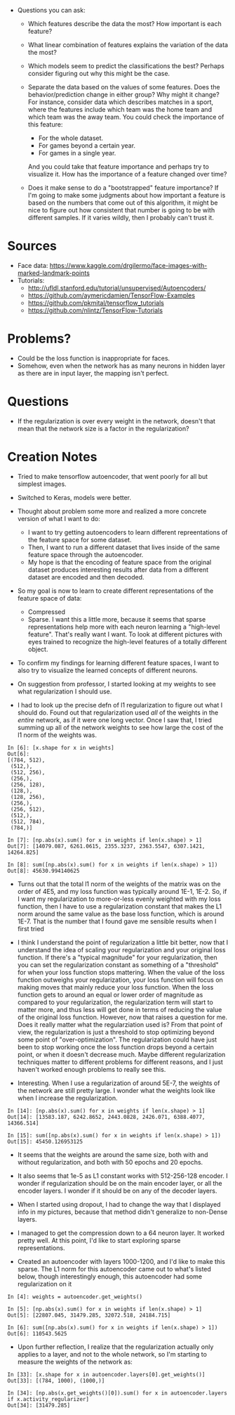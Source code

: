 - Questions you can ask:
  - Which features describe the data the most? How important is each
    feature?
  - What linear combination of features explains the variation of the
    data the most?
  - Which models seem to predict the classifications the best? Perhaps
    consider figuring out why this might be the case.
  - Separate the data based on the values of some features. Does the
    behavior/prediction change in either group? Why might it change?
    For instance, consider data which describes matches in a sport,
    where the features include which team was the home team and which
    team was the away team. You could check the importance of this
    feature:
    - For the whole dataset.
    - For games beyond a certain year.
    - For games in a single year.

    And you could take that feature importance and perhaps try to
    visualize it. How has the importance of a feature changed over
    time?

  - Does it make sense to do a "bootstrapped" feature importance? If
    I'm going to make some judgments about how important a feature is
    based on the numbers that come out of this algorithm, it might be
    nice to figure out how consistent that number is going to be with
    different samples. If it varies wildly, then I probably can't
    trust it.

Sources
=======

- Face data: <https://www.kaggle.com/drgilermo/face-images-with-marked-landmark-points>
- Tutorials:
  - <http://ufldl.stanford.edu/tutorial/unsupervised/Autoencoders/>
  - <https://github.com/aymericdamien/TensorFlow-Examples>
  - <https://github.com/pkmital/tensorflow_tutorials>
  - <https://github.com/nlintz/TensorFlow-Tutorials>

Problems?
=========

- Could be the loss function is inappropriate for faces.
- Somehow, even when the network has as many neurons in hidden layer
  as there are in input layer, the mapping isn't perfect.

Questions
==========

- If the regularization is over every weight in the network, doesn't
  that mean that the network size is a factor in the regularization?

Creation Notes
==============

- Tried to make tensorflow autoencoder, that went poorly for all but
  simplest images.
- Switched to Keras, models were better.
- Thought about problem some more and realized a more concrete version
  of what I want to do:
  - I want to try getting autoencoders to learn different
    repreentations of the feature space for some dataset.
  - Then, I want to run a different dataset that lives inside of the
    same feature space through the autoencoder.
  - My hope is that the encoding of feature space from the original
    dataset produces interesting results after data from a different
    dataset are encoded and then decoded.
- So my goal is now to learn to create different representations of
  the feature space of data:
  - Compressed
  - Sparse. I want this a little more, because it seems that sparse
    representations help more with each neuron learning a "high-level
    feature". That's really want I want. To look at different pictures
    with eyes trained to recognize the high-level features of a
    totally different object.
- To confirm my findings for learning different feature spaces, I want
  to also try to visualize the learned concepts of different neurons.

- On suggestion from professor, I started looking at my weights to see
  what regularization I should use.
- I had to look up the precise defn of l1 regularization to figure out
  what I should do. Found out that regularization used *all* of the
  weights in the *entire* network, as if it were one long vector. Once
  I saw that, I tried summing up all of the network weights to see how
  large the cost of the l1 norm of the weights was.

```
In [6]: [x.shape for x in weights]
Out[6]:
[(784, 512),
 (512,),
 (512, 256),
 (256,),
 (256, 128),
 (128,),
 (128, 256),
 (256,),
 (256, 512),
 (512,),
 (512, 784),
 (784,)]

In [7]: [np.abs(x).sum() for x in weights if len(x.shape) > 1]
Out[7]: [14079.087, 6261.0615, 2355.3237, 2363.5547, 6307.1421, 14264.825]

In [8]: sum([np.abs(x).sum() for x in weights if len(x.shape) > 1])
Out[8]: 45630.994140625
```

- Turns out that the total l1 norm of the weights of the matrix was on
  the order of 4E5, and my loss function was typically around 1E-1,
  1E-2. So, if I want my regularization to more-or-less evenly
  weighted with my loss function, then I have to use a regularization
  constant that makes the L1 norm around the same value as the base
  loss function, which is around 1E-7. That is the number that I found
  gave me sensible results when I first tried

- I think I understand the point of regularization a little bit
  better, now that I understand the idea of scaling your
  regularization and your original loss function. If there's a
  "typical magnitude" for your regularization, then you can set the
  regularization constant as something of a "threshold" for when your
  loss function stops mattering. When the value of the loss function
  outweighs your regularization, your loss function will focus on
  making moves that mainly reduce your loss function. When the loss
  function gets to around an equal or lower order of magnitude as
  compared to your regularization, the regularization term will start
  to matter more, and thus less will get done in terms of reducing the
  value of the original loss function. However, now that raises a
  question for me. Does it really matter what the regularziation used
  is? From that point of view, the regularization is just a threshold
  to stop optimizing beyond some point of "over-optimization". The
  regularization could have just been to stop working once the loss
  function drops beyond a certain point, or when it doesn't decrease
  much. Maybe different regularization techniques matter to different
  problems for different reasons, and I just haven't worked enough
  problems to really see this.

- Interesting. When I use a regularization of around 5E-7, the weights
  of the network are still pretty large. I wonder what the weights
  look like when I increase the regularization.

```
In [14]: [np.abs(x).sum() for x in weights if len(x.shape) > 1]
Out[14]: [13583.187, 6242.8652, 2443.0828, 2426.071, 6388.4077, 14366.514]

In [15]: sum([np.abs(x).sum() for x in weights if len(x.shape) > 1])
Out[15]: 45450.126953125
```

- It seems that the weights are around the same size, both with and
  without regularization, and both with 50 epochs and 20 epochs.

- It also seems that 1e-5 as L1 constant works with 512-256-128
  encoder. I wonder if regularization should be on the main encoder
  layer, or all the encoder layers. I wonder if it should be on any of
  the decoder layers.

- When I started using dropout, I had to change the way that I
  displayed info in my pictures, because that method didn't generalize
  to non-Dense layers.

- I managed to get the compression down to a 64 neuron layer. It
  worked pretty well. At this point, I'd like to start exploring
  sparse representations.

- Created an autoencoder with layers 1000-1200, and I'd like to make
  this sparse. The L1 norm for this autoencoder came out to what's
  listed below, though interestingly enough, this autoencoder had some
  regularization on it

~~~
In [4]: weights = autoencoder.get_weights()

In [5]: [np.abs(x).sum() for x in weights if len(x.shape) > 1]
Out[5]: [22807.045, 31479.285, 32072.518, 24184.715]

In [6]: sum([np.abs(x).sum() for x in weights if len(x.shape) > 1])
Out[6]: 110543.5625
~~~

- Upon further reflection, I realize that the regularization actually
  only applies to a layer, and not to the whole network, so I'm
  starting to measure the weights of the network as:

~~~
In [33]: [x.shape for x in autoencoder.layers[0].get_weights()]
Out[33]: [(784, 1000), (1000,)]

In [34]: [np.abs(x.get_weights()[0]).sum() for x in autoencoder.layers if x.activity_regularizer]
Out[34]: [31479.285]
~~~
